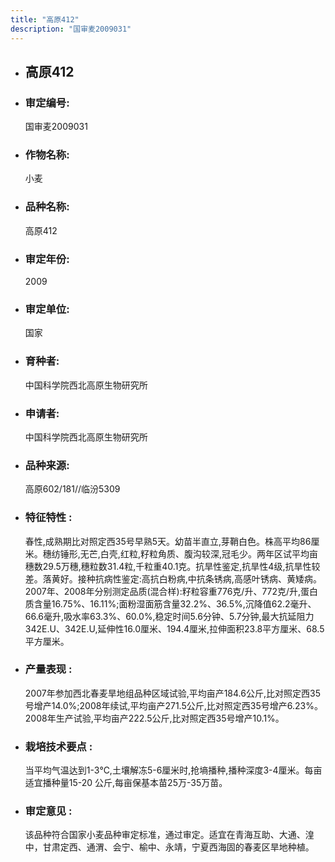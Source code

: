 ```yaml
---
title: "高原412"
description: "国审麦2009031"
---
```

* ## 高原412
* ###  审定编号:  
   国审麦2009031

*  ### 作物名称:  
   小麦

*   ###  品种名称: 
    高原412

*   ### 审定年份: 
    2009

*   ### 审定单位:  
    国家

*   ### 育种者:  
    中国科学院西北高原生物研究所

*   ### 申请者:  
    中国科学院西北高原生物研究所

*   ### 品种来源:  
    高原602/181//临汾5309

*   ### 特征特性 : 
    春性,成熟期比对照定西35号早熟5天。幼苗半直立,芽鞘白色。株高平均86厘米。穗纺锤形,无芒,白壳,红粒,籽粒角质、腹沟较深,冠毛少。两年区试平均亩穗数29.5万穗,穗粒数31.4粒,千粒重40.1克。抗旱性鉴定,抗旱性4级,抗旱性较差。落黄好。接种抗病性鉴定:高抗白粉病,中抗条锈病,高感叶锈病、黄矮病。2007年、2008年分别测定品质(混合样):籽粒容重776克/升、772克/升,蛋白质含量16.75%、16.11%;面粉湿面筋含量32.2%、36.5%,沉降值62.2毫升、66.6毫升,吸水率63.3%、60.0%,稳定时间5.6分钟、5.7分钟,最大抗延阻力342E.U、342E.U,延伸性16.0厘米、194.4厘米,拉伸面积23.8平方厘米、68.5平方厘米。 

*   ### 产量表现 : 
    2007年参加西北春麦旱地组品种区域试验,平均亩产184.6公斤,比对照定西35号增产14.0%;2008年续试,平均亩产271.5公斤,比对照定西35号增产6.23%。2008年生产试验,平均亩产222.5公斤,比对照定西35号增产10.1%。 

*   ### 栽培技术要点 : 
    当平均气温达到1-3℃,土壤解冻5-6厘米时,抢墒播种,播种深度3-4厘米。每亩适宜播种量15-20 公斤,每亩保基本苗25万-35万苗。

*   ### 审定意见 : 
    该品种符合国家小麦品种审定标准，通过审定。适宜在青海互助、大通、湟中，甘肃定西、通渭、会宁、榆中、永靖，宁夏西海固的春麦区旱地种植。
